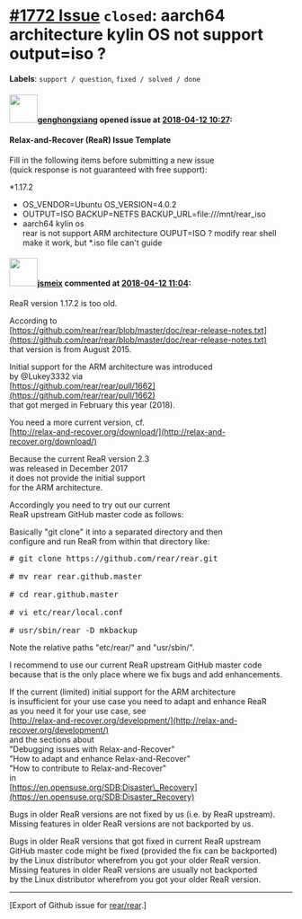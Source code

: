 [\#1772 Issue](https://github.com/rear/rear/issues/1772) `closed`: aarch64 architecture kylin OS not support output=iso ?
=========================================================================================================================

**Labels**: `support / question`, `fixed / solved / done`

#### <img src="https://avatars.githubusercontent.com/u/8326967?v=4" width="50">[genghongxiang](https://github.com/genghongxiang) opened issue at [2018-04-12 10:27](https://github.com/rear/rear/issues/1772):

#### Relax-and-Recover (ReaR) Issue Template

Fill in the following items before submitting a new issue  
(quick response is not guaranteed with free support):

\*1.17.2

-   OS\_VENDOR=Ubuntu OS\_VERSION=4.0.2
-   OUTPUT=ISO BACKUP=NETFS BACKUP\_URL=file:///mnt/rear\_iso
-   aarch64 kylin os  
    rear is not support ARM architecture OUPUT=ISO ? modify rear shell
    make it work, but \*.iso file can't guide

#### <img src="https://avatars.githubusercontent.com/u/1788608?u=925fc54e2ce01551392622446ece427f51e2f0ce&v=4" width="50">[jsmeix](https://github.com/jsmeix) commented at [2018-04-12 11:04](https://github.com/rear/rear/issues/1772#issuecomment-380766315):

ReaR version 1.17.2 is too old.

According to  
[https://github.com/rear/rear/blob/master/doc/rear-release-notes.txt](https://github.com/rear/rear/blob/master/doc/rear-release-notes.txt)  
that version is from August 2015.

Initial support for the ARM architecture was introduced  
by @Lukey3332 via  
[https://github.com/rear/rear/pull/1662](https://github.com/rear/rear/pull/1662)  
that got merged in February this year (2018).

You need a more current version, cf.  
[http://relax-and-recover.org/download/](http://relax-and-recover.org/download/)

Because the current ReaR version 2.3  
was released in December 2017  
it does not provide the initial support  
for the ARM architecture.

Accordingly you need to try out our current  
ReaR upstream GitHub master code as follows:

Basically "git clone" it into a separated directory and then  
configure and run ReaR from within that directory like:

<pre>
# git clone https://github.com/rear/rear.git

# mv rear rear.github.master

# cd rear.github.master

# vi etc/rear/local.conf

# usr/sbin/rear -D mkbackup
</pre>

Note the relative paths "etc/rear/" and "usr/sbin/".

I recommend to use our current ReaR upstream GitHub master code  
because that is the only place where we fix bugs and add enhancements.

If the current (limited) initial support for the ARM architecture  
is insufficient for your use case you need to adapt and enhance ReaR  
as you need it for your use case, see  
[http://relax-and-recover.org/development/](http://relax-and-recover.org/development/)  
and the sections about  
"Debugging issues with Relax-and-Recover"  
"How to adapt and enhance Relax-and-Recover"  
"How to contribute to Relax-and-Recover"  
in  
[https://en.opensuse.org/SDB:Disaster\_Recovery](https://en.opensuse.org/SDB:Disaster_Recovery)

Bugs in older ReaR versions are not fixed by us (i.e. by ReaR
upstream).  
Missing features in older ReaR versions are not backported by us.

Bugs in older ReaR versions that got fixed in current ReaR upstream  
GitHub master code might be fixed (provided the fix can be backported)  
by the Linux distributor wherefrom you got your older ReaR version.  
Missing features in older ReaR versions are usually not backported  
by the Linux distributor wherefrom you got your older ReaR version.

------------------------------------------------------------------------

\[Export of Github issue for
[rear/rear](https://github.com/rear/rear).\]
